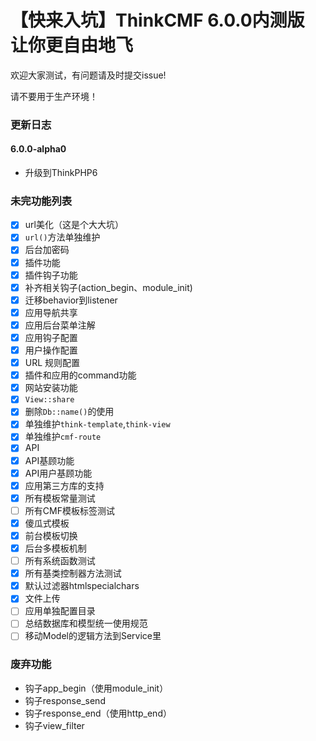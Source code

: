 【快来入坑】ThinkCMF 6.0.0内测版 让你更自由地飞
===============
欢迎大家测试，有问题请及时提交issue!  

请不要用于生产环境！

### 更新日志
#### 6.0.0-alpha0
* 升级到ThinkPHP6

### 未完功能列表
- [x] url美化（这是个大大坑）
- [x] `url()`方法单独维护
- [x] 后台加密码
- [x] 插件功能
- [x] 插件钩子功能
- [x] 补齐相关钩子(action_begin、module_init)
- [x] 迁移behavior到listener
- [x] 应用导航共享
- [x] 应用后台菜单注解
- [x] 应用钩子配置
- [x] 用户操作配置
- [x] URL 规则配置
- [x] 插件和应用的command功能
- [x] 网站安装功能
- [x] `View::share`
- [x] 删除`Db::name()`的使用
- [x] 单独维护`think-template`,`think-view`
- [x] 单独维护`cmf-route`
- [x] API
- [x] API基顾功能
- [x] API用户基顾功能
- [x] 应用第三方库的支持
- [x] 所有模板常量测试
- [ ] 所有CMF模板标签测试
- [x] 傻瓜式模板
- [x] 前台模板切换
- [x] 后台多模板机制
- [ ] 所有系统函数测试
- [x] 所有基类控制器方法测试
- [x] 默认过滤器htmlspecialchars
- [x] 文件上传
- [ ] 应用单独配置目录
- [ ] 总结数据库和模型统一使用规范
- [ ] 移动Model的逻辑方法到Service里

### 废弃功能
* 钩子app_begin（使用module_init）
* 钩子response_send
* 钩子response_end（使用http_end）
* 钩子view_filter











